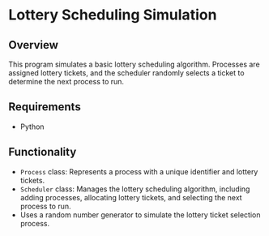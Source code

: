 # Lottery Scheduling Simulation

## Overview
This program simulates a basic lottery scheduling algorithm. Processes are assigned lottery tickets, and the scheduler randomly selects a ticket to determine the next process to run.

## Requirements
- Python

## Functionality
- `Process` class: Represents a process with a unique identifier and lottery tickets.
- `Scheduler` class: Manages the lottery scheduling algorithm, including adding processes, allocating lottery tickets, and selecting the next process to run.
- Uses a random number generator to simulate the lottery ticket selection process.
